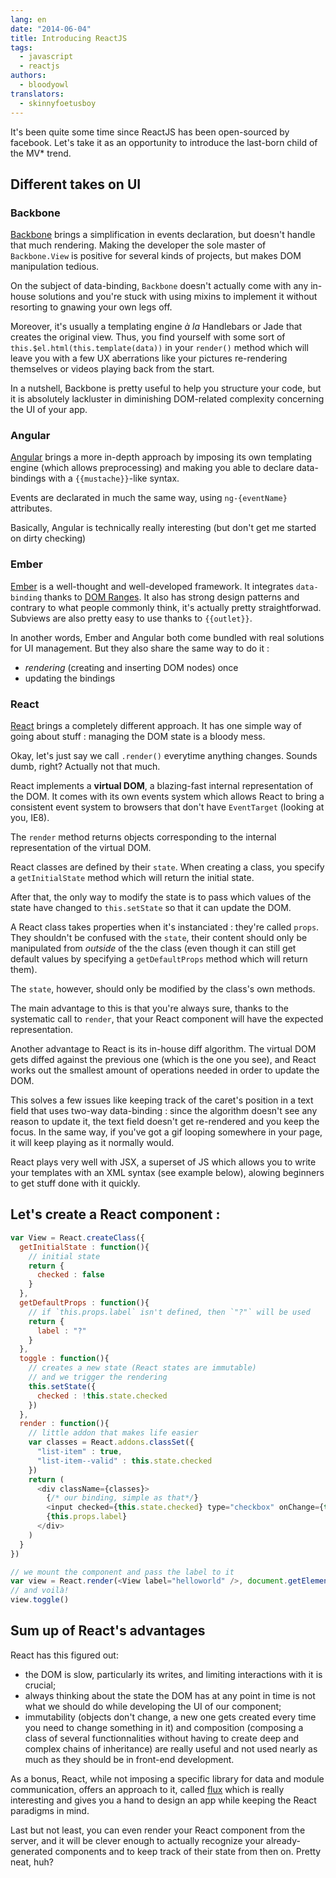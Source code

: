 ```yaml
---
lang: en
date: "2014-06-04"
title: Introducing ReactJS
tags:
  - javascript
  - reactjs
authors:
  - bloodyowl
translators:
  - skinnyfoetusboy
---
```


It's been quite some time since ReactJS has been open-sourced by facebook.
Let's take it as an opportunity to introduce the last-born child of the MV* trend.

## Different takes on UI

### Backbone

[Backbone](http://backbonejs.org) brings a simplification in events declaration,
but doesn't handle that much rendering.
Making the developer the sole master of `Backbone.View`
is positive for several kinds of projects, but makes
DOM manipulation tedious.

On the subject of data-binding, `Backbone` doesn't actually come
with any in-house solutions and you're stuck with using mixins to
implement it without resorting to gnawing your own legs off.

Moreover, it's usually a templating engine *à la* Handlebars or Jade
that creates the original view. Thus, you find yourself with some sort
of `this.$el.html(this.template(data))` in your `render()` method which
will leave you with a few UX aberrations like your pictures re-rendering
themselves or videos playing back from the start.

In a nutshell, Backbone is pretty useful to help you structure your code, but it is absolutely lackluster in
diminishing DOM-related complexity concerning the UI of your app.

### Angular

[Angular](https://angularjs.org) brings a more in-depth approach
by imposing its own templating engine (which allows preprocessing)
and making you able to declare data-bindings with a `{{mustache}}`-like
syntax.

Events are declarated in much the same way, using `ng-{eventName}` attributes.

Basically, Angular is technically really interesting (but don't get me started
on dirty checking)

### Ember

[Ember](http://emberjs.com) is a well-thought and well-developed framework.
It integrates `data-binding` thanks to [DOM Ranges](https://developer.mozilla.org/en-US/docs/Web/API/range).
It also has strong design patterns and contrary to what people commonly
think, it's actually pretty straightforwad.
Subviews are also pretty easy to use thanks to `{{outlet}}`.

In another words, Ember and Angular both come bundled with real
solutions for UI management. But they also share the same way to
do it :

- _rendering_ (creating and inserting DOM nodes) once
- updating the bindings

### React

[React](http://facebook.github.io/react/) brings a completely different approach.
It has one simple way of going about stuff :
managing the DOM state is a bloody mess.

Okay, let's just say we call `.render()` everytime anything changes.
Sounds dumb, right? Actually not that much.

React implements a __virtual DOM__,
a blazing-fast internal representation of the DOM. It comes with its own events system
which allows React to bring a consistent event system to browsers that don't have
`EventTarget` (looking at you, IE8).

The `render` method returns objects corresponding to the internal representation
of the virtual DOM.

React classes are defined by their `state`.
When creating a class, you specify a `getInitialState` method which
will return the initial state.

After that, the only way to modify the state is to pass which values
of the state have changed to `this.setState` so that it can update
the DOM.

A React class takes properties when it's instanciated : they're called `props`.
They shouldn't be confused with the `state`, their content should only be manipulated
from _outside_ of the the class (even though it can still get default values by
specifying a `getDefaultProps` method which will return them).

The `state`, however, should only be modified by the class's own methods.

The main advantage to this is that you're always sure, thanks to the systematic
call to `render`, that your React component will have the expected representation.

Another advantage to React is its in-house diff algorithm.
The virtual DOM gets diffed against the previous one (which is the one you see),
and React works out the smallest amount of operations needed in order to update the 
DOM.

This solves a few issues like keeping track of the caret's position in a text
field that uses two-way data-binding : since the algorithm doesn't see any reason
to update it, the text field doesn't get re-rendered and you keep the focus.
In the same way, if you've got a gif looping somewhere in your page, it will keep
playing as it normally would.

React plays very well with JSX, a superset of JS which
allows you to write your templates with an XML syntax (see example below),
alowing beginners to get stuff done with it quickly.

## Let's create a React component :


```javascript
var View = React.createClass({
  getInitialState : function(){
    // initial state
    return {
      checked : false
    }
  },
  getDefaultProps : function(){
    // if `this.props.label` isn't defined, then `"?"` will be used
    return {
      label : "?"
    }
  },
  toggle : function(){
    // creates a new state (React states are immutable)
    // and we trigger the rendering
    this.setState({
      checked : !this.state.checked
    })
  },
  render : function(){
    // little addon that makes life easier
    var classes = React.addons.classSet({
      "list-item" : true,
      "list-item--valid" : this.state.checked
    })
    return (
      <div className={classes}>
        {/* our binding, simple as that*/}
        <input checked={this.state.checked} type="checkbox" onChange={this.toggle} />
        {this.props.label}
      </div>
    )
  }
})

// we mount the component and pass the label to it
var view = React.render(<View label="helloworld" />, document.getElementById("id"))
// and voilà!
view.toggle()
```

## Sum up of React's advantages

React has this figured out:

- the DOM is slow, particularly its writes, and limiting interactions with it is crucial;
- always thinking about the state the DOM has at any point in time is not what we should
do while developing the UI of our component;
- immutability (objects don't change, a new one gets created every time you need to change something in it) and composition (composing a class of several functionnalities without having to create deep and complex chains of inheritance) are really useful and not used nearly as much as they should be in front-end development.

As a bonus, React, while not imposing a specific library for data and module communication, offers an approach to it, called [flux](http://facebook.github.io/flux/docs/overview.html) which is really interesting and gives you a hand to design an app while keeping the React paradigms in mind.

Last but not least, you can even render your React component from the server, and it will be clever enough to actually recognize your already-generated components and to keep track of their state from then on.
Pretty neat, huh?
